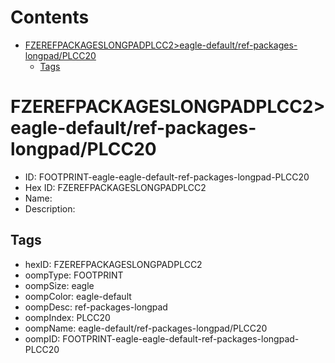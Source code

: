 



Contents
========

* [FZEREFPACKAGESLONGPADPLCC2>eagle-default/ref-packages-longpad/PLCC20](#fzerefpackageslongpadplcc2eagle-defaultref-packages-longpadplcc20)
	* [Tags](#tags)

# FZEREFPACKAGESLONGPADPLCC2>eagle-default/ref-packages-longpad/PLCC20

- ID: FOOTPRINT-eagle-eagle-default-ref-packages-longpad-PLCC20
- Hex ID: FZEREFPACKAGESLONGPADPLCC2
- Name: 
- Description: 

## Tags

- hexID: FZEREFPACKAGESLONGPADPLCC2
- oompType: FOOTPRINT
- oompSize: eagle
- oompColor: eagle-default
- oompDesc: ref-packages-longpad
- oompIndex: PLCC20
- oompName: eagle-default/ref-packages-longpad/PLCC20
- oompID: FOOTPRINT-eagle-eagle-default-ref-packages-longpad-PLCC20
